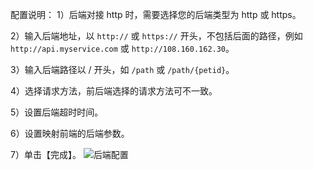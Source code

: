 配置说明：
1）后端对接 http 时，需要选择您的后端类型为 http 或 https。

2）输入后端地址，以 `http://` 或 `https://` 开头，不包括后面的路径，例如 `http://api.myservice.com` 或 `http://108.160.162.30`。

3）输入后端路径以 / 开头，如 `/path` 或 `/path/{petid}`。

4）选择请求方法，前后端选择的请求方法可不一致。

5）设置后端超时时间。

6）设置映射前端的后端参数。

7）单击【完成】。
![后端配置](http://imgcache.tce.fsphere.cn/static/i.imgur.com/pQfgDqp.png)
